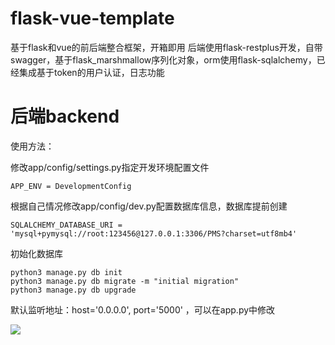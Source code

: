# flask-vue-template
基于flask和vue的前后端整合框架，开箱即用
后端使用flask-restplus开发，自带swagger，基于flask_marshmallow序列化对象，orm使用flask-sqlalchemy，已经集成基于token的用户认证，日志功能

# 后端backend

使用方法：

修改app/config/settings.py指定开发环境配置文件
```
APP_ENV = DevelopmentConfig
```

根据自己情况修改app/config/dev.py配置数据库信息，数据库提前创建
```
SQLALCHEMY_DATABASE_URI = 'mysql+pymysql://root:123456@127.0.0.1:3306/PMS?charset=utf8mb4'
```

初始化数据库
```
python3 manage.py db init
python3 manage.py db migrate -m "initial migration"
python3 manage.py db upgrade
```

默认监听地址：host='0.0.0.0', port='5000' ，可以在app.py中修改

![](https://github.com/fish2018/flask-vue-template/blob/master/img/backend.jpg)
